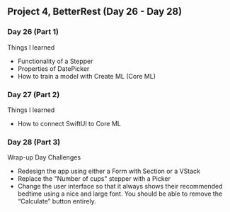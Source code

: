 ## Project 4, BetterRest (Day 26 - Day 28)

### Day 26 (Part 1)
Things I learned 
- Functionality of a Stepper 
- Properties of DatePicker
- How to train a model with Create ML (Core ML)

### Day 27 (Part 2) 
Things I learned 
- How to connect SwiftUI to Core ML

### Day 28 (Part 3) 
Wrap-up Day Challenges 
- Redesign the app using either a Form with Section or a VStack 
- Replace the "Number of cups" stepper with a Picker
- Change the user interface so that it always shows their recommended bedtime using a nice and large font. 
You should be able to remove the “Calculate” button entirely.
